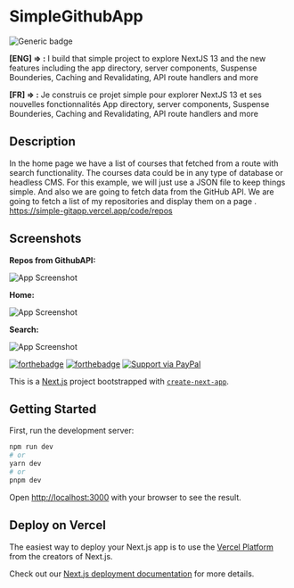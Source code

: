 


# SimpleGithubApp 
![Generic badge](https://img.shields.io/badge/Responsive-Yes-<COLOR>.svg)

**[ENG] => :**
I build that simple project to explore NextJS 13 and the new features including the app directory, server components, Suspense Bounderies, Caching and Revalidating, API route handlers and more

**[FR] => :**
Je construis ce projet simple pour explorer NextJS 13 et ses nouvelles fonctionnalités App directory, server components, Suspense Bounderies, Caching and Revalidating, API route handlers and more


## Description
In the home page we have a list of courses that fetched from a route with search functionality. The courses data could be in any type of database or headless CMS. For this example, we will just use a JSON file to keep things simple. 
And also we are going to fetch data from the GitHub API. 
We are going to fetch a list of my repositories and display them on a page . 
https://simple-gitapp.vercel.app/code/repos







## Screenshots

**Repos from GithubAPI:**

![App Screenshot](https://i.imgur.com/Tb54XV4.png)

**Home:**

![App Screenshot](https://i.imgur.com/FD1MGyj.png)

**Search:**

![App Screenshot](https://i.imgur.com/R8d8Es6.png)


[![forthebadge](https://forthebadge.com/images/badges/built-with-love.svg)](https://forthebadge.com) [![forthebadge](https://forthebadge.com/images/badges/made-with-javascript.svg)](https://forthebadge.com)
[![Support via PayPal](https://cdn.rawgit.com/twolfson/paypal-github-button/1.0.0/dist/button.svg)](https://www.paypal.me/souhailOuabou)



This is a [Next.js](https://nextjs.org/) project bootstrapped with [`create-next-app`](https://github.com/vercel/next.js/tree/canary/packages/create-next-app).

## Getting Started

First, run the development server:

```bash
npm run dev
# or
yarn dev
# or
pnpm dev
```

Open [http://localhost:3000](http://localhost:3000) with your browser to see the result.

## Deploy on Vercel

The easiest way to deploy your Next.js app is to use the [Vercel Platform](https://vercel.com/new?utm_medium=default-template&filter=next.js&utm_source=create-next-app&utm_campaign=create-next-app-readme) from the creators of Next.js.

Check out our [Next.js deployment documentation](https://nextjs.org/docs/deployment) for more details.
